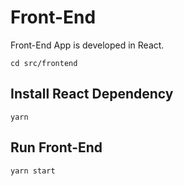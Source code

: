 # Front-End #
Front-End App is developed in React.
 
``` cd src/frontend ```

## Install React Dependency ##
``` yarn ```

## Run Front-End ##
``` yarn start ```